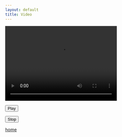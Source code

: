 ```yaml
---
layout: default
title: Video
---
```


<video id="video" autobuffer height="240" width="360">
<source src="https://www.html5rocks.com/en/tutorials/video/basics/devstories.webm">
</video>

<button id="play">Play</button>

<button id="stop">Stop</button>

<script>

	var video = document.getElementById('video');
	var play = document.getElementById('play');
	var stop = document.getElementById('stop');

	play.addEventListener('click',function() {
  		video.play();
	}, false);

	stop.addEventListener('click',function(){
  		video.pause();
	}, false);

</script>

[home](index)